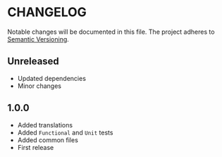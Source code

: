 CHANGELOG
=========

Notable changes will be documented in this file. The project adheres to [Semantic Versioning].

Unreleased
----------

* Updated dependencies
* Minor changes

1.0.0
-----

* Added translations
* Added `Functional` and `Unit` tests
* Added common files
* First release

[Semantic Versioning]: http://semver.org "Semantic Versioning"
